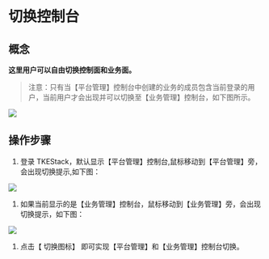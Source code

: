 # 切换控制台

## 概念

**这里用户可以自由切换控制面和业务面。**

> 注意：只有当【平台管理】控制台中创建的业务的成员包含当前登录的用户，当前用户才会出现并可以切换至【业务管理】控制台，如下图所示。

![](../.gitbook/assets/qie-huan-qian-ti-.png)

## 操作步骤

1. 登录 TKEStack，默认显示【平台管理】控制台,鼠标移动到【平台管理】旁，会出现切换提示,如下图：

![](../.gitbook/assets/qie-huan-.png)

1. 如果当前显示的是【业务管理】控制台，鼠标移动到【业务管理】旁，会出现切换提示，如下图：

![](../.gitbook/assets/qie-huan-1.png)

1. 点击【 切换图标】 即可实现【平台管理】和【业务管理】控制台切换。

